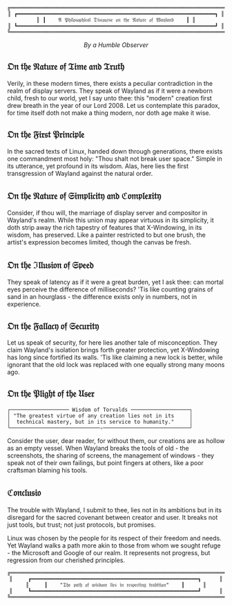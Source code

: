 <div align="center">

```ascii
╔══════════════════════════════════════════════════════════════════════════╗
║ ┏━━━━━━━━━━━━━━━━━━━━━━━━━━━━━━━━━━━━━━━━━━━━━━━━━━━━━━━━━━━━━━━━┓ ║
║ ┃    𝔄 𝔓𝔥𝔦𝔩𝔬𝔰𝔬𝔭𝔥𝔦𝔠𝔞𝔩 𝔇𝔦𝔰𝔠𝔬𝔲𝔯𝔰𝔢 𝔬𝔫 𝔱𝔥𝔢 𝔑𝔞𝔱𝔲𝔯𝔢 𝔬𝔣 𝔚𝔞𝔶𝔩𝔞𝔫𝔡    ┃ ║
║ ┗━━━━━━━━━━━━━━━━━━━━━━━━━━━━━━━━━━━━━━━━━━━━━━━━━━━━━━━━━━━━━━━━┛ ║
╚══════════════════════════════════════════════════════════════════════════╝
```

*By a Humble Observer*

</div>

## 𝔒𝔫 𝔱𝔥𝔢 𝔑𝔞𝔱𝔲𝔯𝔢 𝔬𝔣 𝔗𝔦𝔪𝔢 𝔞𝔫𝔡 𝔗𝔯𝔲𝔱𝔥

Verily, in these modern times, there exists a peculiar contradiction in the realm of display servers. They speak of Wayland as if it were a newborn child, fresh to our world, yet I say unto thee: this "modern" creation first drew breath in the year of our Lord 2008. Let us contemplate this paradox, for time itself doth not make a thing modern, nor doth age make it wise.

## 𝔒𝔫 𝔱𝔥𝔢 𝔉𝔦𝔯𝔰𝔱 𝔓𝔯𝔦𝔫𝔠𝔦𝔭𝔩𝔢

In the sacred texts of Linux, handed down through generations, there exists one commandment most holy: "Thou shalt not break user space." Simple in its utterance, yet profound in its wisdom. Alas, here lies the first transgression of Wayland against the natural order.

## 𝔒𝔫 𝔱𝔥𝔢 𝔑𝔞𝔱𝔲𝔯𝔢 𝔬𝔣 𝔖𝔦𝔪𝔭𝔩𝔦𝔠𝔦𝔱𝔶 𝔞𝔫𝔡 ℭ𝔬𝔪𝔭𝔩𝔢𝔵𝔦𝔱𝔶

Consider, if thou will, the marriage of display server and compositor in Wayland's realm. While this union may appear virtuous in its simplicity, it doth strip away the rich tapestry of features that X-Windowing, in its wisdom, has preserved. Like a painter restricted to but one brush, the artist's expression becomes limited, though the canvas be fresh.

## 𝔒𝔫 𝔱𝔥𝔢 ℑ𝔩𝔩𝔲𝔰𝔦𝔬𝔫 𝔬𝔣 𝔖𝔭𝔢𝔢𝔡

They speak of latency as if it were a great burden, yet I ask thee: can mortal eyes perceive the difference of milliseconds? 'Tis like counting grains of sand in an hourglass - the difference exists only in numbers, not in experience.

## 𝔒𝔫 𝔱𝔥𝔢 𝔉𝔞𝔩𝔩𝔞𝔠𝔶 𝔬𝔣 𝔖𝔢𝔠𝔲𝔯𝔦𝔱𝔶

Let us speak of security, for here lies another tale of misconception. They claim Wayland's isolation brings forth greater protection, yet X-Windowing has long since fortified its walls. 'Tis like claiming a new lock is better, while ignorant that the old lock was replaced with one equally strong many moons ago.

## 𝔒𝔫 𝔱𝔥𝔢 𝔓𝔩𝔦𝔤𝔥𝔱 𝔬𝔣 𝔱𝔥𝔢 𝔘𝔰𝔢𝔯

```ascii
┌─────────────────── Wisdom of Torvalds ───────────────────┐
│ "The greatest virtue of any creation lies not in its     │
│  technical mastery, but in its service to humanity."     │
└─────────────────────────────✧────────────────────────────┘
```

Consider the user, dear reader, for without them, our creations are as hollow as an empty vessel. When Wayland breaks the tools of old - the screenshots, the sharing of screens, the management of windows - they speak not of their own failings, but point fingers at others, like a poor craftsman blaming his tools.

## ℭ𝔬𝔫𝔠𝔩𝔲𝔰𝔦𝔬

The trouble with Wayland, I submit to thee, lies not in its ambitions but in its disregard for the sacred covenant between creator and user. It breaks not just tools, but trust; not just protocols, but promises.

Linux was chosen by the people for its respect of their freedom and needs. Yet Wayland walks a path more akin to those from whom we sought refuge - the Microsoft and Google of our realm. It represents not progress, but regression from our cherished principles.

<div align="center">

```ascii
╔══════════════════════════════════════════════════════════════════════════╗
║     ┏━━━━━━━━━━━━━━━━━━━━━━━━━━━━━━━━━━━━━━━━━━━━━━━━━━━━━━┓      ║
║     ┃    "𝔗𝔥𝔢 𝔭𝔞𝔱𝔥 𝔬𝔣 𝔴𝔦𝔰𝔡𝔬𝔪 𝔩𝔦𝔢𝔰 𝔦𝔫 𝔯𝔢𝔰𝔭𝔢𝔠𝔱𝔦𝔫𝔤 𝔱𝔯𝔞𝔡𝔦𝔱𝔦𝔬𝔫"    ┃      ║
║     ┗━━━━━━━━━━━━━━━━━━━━━━━━━━━━━━━━━━━━━━━━━━━━━━━━━━━━━━┛      ║
╚══════════════════════════════════════════════════════════════════════════╝
```

</div>
